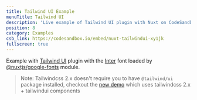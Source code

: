 ```yaml
---
title: Tailwind UI Example
menuTitle: Tailwind UI
description: 'Live example of Tailwind UI plugin with Nuxt on CodeSandbox.'
position: 8
category: Examples
csb_link: https://codesandbox.io/embed/nuxt-tailwindui-xy1jk
fullscreen: true
---
```


Example with [Tailwind UI](https://tailwindui.com) plugin with the [Inter](https://rsms.me/inter/) font loaded by [@nuxtjs/google-fonts](https://github.com/nuxt-community/google-fonts-module) module.

> Note: Tailwindcss 2.x doesn't require you to have `@tailwind/ui` package installed, checkout the [new demo](/examples/tailwind2) which uses tailwindcss 2.x + tailwindui components

<code-sandbox :src="csb_link"></code-sandbox>
